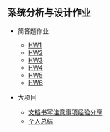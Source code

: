 

## 系统分析与设计作业

* 简答题作业
  * [HW1](./HW1.html)
  * [HW2](./HW2.html)
  * [HW3](HW3.html)
  * [HW4](HW4.html)
  * [HW5](HW5.html)
  * [HW6](HW6.html)

* 大项目
  * [文档书写注意事项经验分享](文档书写注意事项.html)
  * [个人总结]()